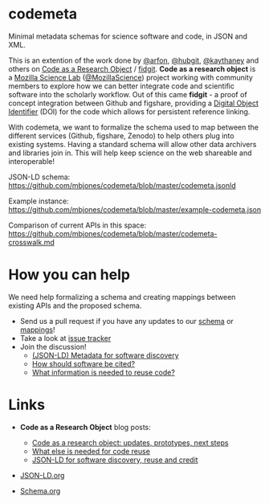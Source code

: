 codemeta
========

Minimal metadata schemas for science software and code, in JSON and XML.

This is an extention of the work done by [@arfon](http://github.com/arfon/), [@hubgit](https://github.com/hubgit/), [@kaythaney](https://github.com/kaythaney/) and others on [Code as a Research Object](https://github.com/mozillascience/code-research-object) / [fidgit](https://github.com/mozillascience/fidgit). **Code as a research object** is a [Mozilla Science Lab](http://mozillascience.org) ([@MozillaScience](https://github.com/mozillascience/)) project working with community members to explore how we can better integrate code and scientific software into the scholarly workflow. Out of this came **fidgit** - a proof of concept integration between Github and figshare, providing a [Digital Object Identifier](http://en.wikipedia.org/wiki/Digital_object_identifier) (DOI) for the code which allows for persistent reference linking.

With codemeta, we want to formalize the schema used to map between the different services (Github, figshare, Zenodo) to help others plug into existing systems. Having a standard schema will allow other data archivers and libraries join in. This will help keep science on the web shareable and interoperable!

JSON-LD schema: https://github.com/mbjones/codemeta/blob/master/codemeta.jsonld

Example instance: https://github.com/mbjones/codemeta/blob/master/example-codemeta.json

Comparison of current APIs in this space: https://github.com/mbjones/codemeta/blob/master/codemeta-crosswalk.md



How you can help
================

We need help formalizing a schema and creating mappings between existing APIs and the proposed schema.

* Send us a pull request if you have any updates to our [schema](https://github.com/mbjones/codemeta/blob/master/codemeta.jsonld) or [mappings](https://github.com/mbjones/codemeta/blob/master/codemeta-crosswalk.md)!
* Take a look at [issue tracker](https://github.com/mbjones/codemeta/issues)
* Join the discussion!
    * [(JSON-LD) Metadata for software discovery](https://github.com/mozillascience/code-research-object/issues/15)
    * [How should software be cited?](https://github.com/mozillascience/code-research-object/issues/12)
    * [What information is needed to reuse code?](https://github.com/mozillascience/code-research-object/issues/2)



Links
=====

* **Code as a Research Object** blog posts:
    * [Code as a research object: updates, prototypes, next steps](http://mozillascience.org/code-as-a-research-object-updates-prototypes-next-steps/)
    * [What else is needed for code reuse](http://mozillascience.org/what-else-is-needed-for-code-reuse/)
    * [JSON-LD for software discovery, reuse and credit](http://www.arfon.org/json-ld-for-software-discovery-reuse-and-credit)

* [JSON-LD.org](http://json-ld.org/)
* [Schema.org](http://schema.org/)
